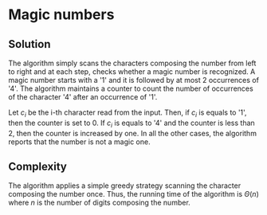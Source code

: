 # Magic numbers

## Solution

The algorithm simply scans the characters composing the number from left to right and at each step, checks whether a magic number is recognized.
A magic number starts with a '1' and it is followed by at most 2 occurrences of '4'. The algorithm maintains a counter to count the number of occurrences of the character '4' after an occurrence of '1'.

Let $c_i$ be the i-th character read from the input. Then, if $c_i$ is equals to '1', then the counter is set to 0. If $c_i$ is equals to '4' and the counter is less than 2, then the counter is increased by one. In all the other cases, the algorithm reports that the number is not a magic one.

## Complexity

The algorithm applies a simple greedy strategy scanning the character composing the number once. Thus, the running time of the algorithm is $\Theta(n)$ where $n$ is the number of digits composing the number.